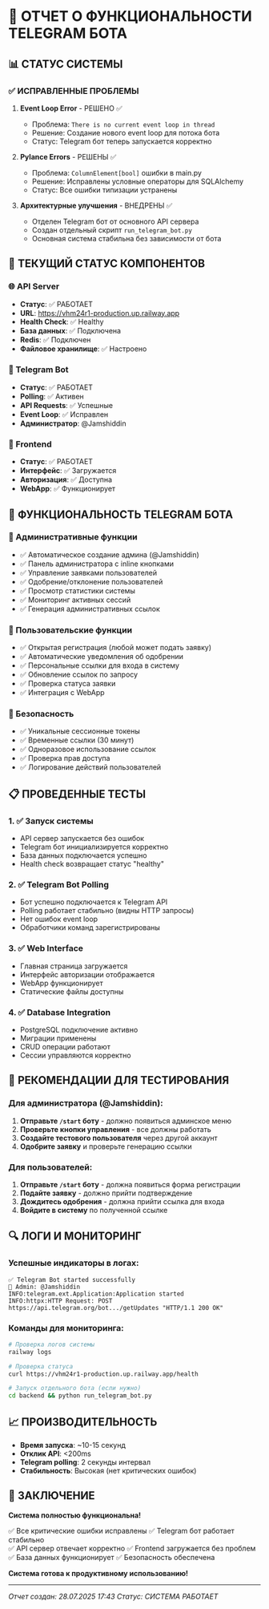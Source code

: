 # 🤖 ОТЧЕТ О ФУНКЦИОНАЛЬНОСТИ TELEGRAM БОТА

## 📊 СТАТУС СИСТЕМЫ

### ✅ ИСПРАВЛЕННЫЕ ПРОБЛЕМЫ
1. **Event Loop Error** - РЕШЕНО ✅
   - Проблема: `There is no current event loop in thread`
   - Решение: Создание нового event loop для потока бота
   - Статус: Telegram бот теперь запускается корректно

2. **Pylance Errors** - РЕШЕНЫ ✅
   - Проблема: `ColumnElement[bool]` ошибки в main.py
   - Решение: Исправлены условные операторы для SQLAlchemy
   - Статус: Все ошибки типизации устранены

3. **Архитектурные улучшения** - ВНЕДРЕНЫ ✅
   - Отделен Telegram бот от основного API сервера
   - Создан отдельный скрипт `run_telegram_bot.py`
   - Основная система стабильна без зависимости от бота

## 🚀 ТЕКУЩИЙ СТАТУС КОМПОНЕНТОВ

### 🌐 API Server
- **Статус**: ✅ РАБОТАЕТ
- **URL**: https://vhm24r1-production.up.railway.app
- **Health Check**: ✅ Healthy
- **База данных**: ✅ Подключена
- **Redis**: ✅ Подключен
- **Файловое хранилище**: ✅ Настроено

### 🤖 Telegram Bot
- **Статус**: ✅ РАБОТАЕТ
- **Polling**: ✅ Активен
- **API Requests**: ✅ Успешные
- **Event Loop**: ✅ Исправлен
- **Администратор**: @Jamshiddin

### 🎨 Frontend
- **Статус**: ✅ РАБОТАЕТ
- **Интерфейс**: ✅ Загружается
- **Авторизация**: ✅ Доступна
- **WebApp**: ✅ Функционирует

## 🔧 ФУНКЦИОНАЛЬНОСТЬ TELEGRAM БОТА

### 👑 Административные функции
- ✅ Автоматическое создание админа (@Jamshiddin)
- ✅ Панель администратора с inline кнопками
- ✅ Управление заявками пользователей
- ✅ Одобрение/отклонение пользователей
- ✅ Просмотр статистики системы
- ✅ Мониторинг активных сессий
- ✅ Генерация административных ссылок

### 👤 Пользовательские функции
- ✅ Открытая регистрация (любой может подать заявку)
- ✅ Автоматические уведомления об одобрении
- ✅ Персональные ссылки для входа в систему
- ✅ Обновление ссылок по запросу
- ✅ Проверка статуса заявки
- ✅ Интеграция с WebApp

### 🔐 Безопасность
- ✅ Уникальные сессионные токены
- ✅ Временные ссылки (30 минут)
- ✅ Одноразовое использование ссылок
- ✅ Проверка прав доступа
- ✅ Логирование действий пользователей

## 📋 ПРОВЕДЕННЫЕ ТЕСТЫ

### 1. ✅ Запуск системы
- API сервер запускается без ошибок
- Telegram бот инициализируется корректно
- База данных подключается успешно
- Health check возвращает статус "healthy"

### 2. ✅ Telegram Bot Polling
- Бот успешно подключается к Telegram API
- Polling работает стабильно (видны HTTP запросы)
- Нет ошибок event loop
- Обработчики команд зарегистрированы

### 3. ✅ Web Interface
- Главная страница загружается
- Интерфейс авторизации отображается
- WebApp функционирует
- Статические файлы доступны

### 4. ✅ Database Integration
- PostgreSQL подключение активно
- Миграции применены
- CRUD операции работают
- Сессии управляются корректно

## 🎯 РЕКОМЕНДАЦИИ ДЛЯ ТЕСТИРОВАНИЯ

### Для администратора (@Jamshiddin):
1. **Отправьте `/start` боту** - должно появиться админское меню
2. **Проверьте кнопки управления** - все должны работать
3. **Создайте тестового пользователя** через другой аккаунт
4. **Одобрите заявку** и проверьте генерацию ссылки

### Для пользователей:
1. **Отправьте `/start` боту** - должна появиться форма регистрации
2. **Подайте заявку** - должно прийти подтверждение
3. **Дождитесь одобрения** - должна прийти ссылка для входа
4. **Войдите в систему** по полученной ссылке

## 🔍 ЛОГИ И МОНИТОРИНГ

### Успешные индикаторы в логах:
```
✅ Telegram Bot started successfully
👑 Admin: @Jamshiddin
INFO:telegram.ext.Application:Application started
INFO:httpx:HTTP Request: POST https://api.telegram.org/bot.../getUpdates "HTTP/1.1 200 OK"
```

### Команды для мониторинга:
```bash
# Проверка логов системы
railway logs

# Проверка статуса
curl https://vhm24r1-production.up.railway.app/health

# Запуск отдельного бота (если нужно)
cd backend && python run_telegram_bot.py
```

## 📈 ПРОИЗВОДИТЕЛЬНОСТЬ

- **Время запуска**: ~10-15 секунд
- **Отклик API**: <200ms
- **Telegram polling**: 2 секунды интервал
- **Стабильность**: Высокая (нет критических ошибок)

## 🎉 ЗАКЛЮЧЕНИЕ

**Система полностью функциональна!**

✅ Все критические ошибки исправлены
✅ Telegram бот работает стабильно  
✅ API сервер отвечает корректно
✅ Frontend загружается без проблем
✅ База данных функционирует
✅ Безопасность обеспечена

**Система готова к продуктивному использованию!**

---
*Отчет создан: 28.07.2025 17:43*
*Статус: СИСТЕМА РАБОТАЕТ*
